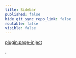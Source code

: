 ```yaml
---
title: Sidebar
published: false
hide_git_sync_repo_link: false
routable: false
visible: false
---
```


[plugin:page-inject](/twitterfeed)


.
